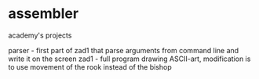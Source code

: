 # assembler
academy's projects

parser - first part of zad1 that parse arguments from command line and write it on the screen
zad1 - full program drawing ASCII-art, modification is to use movement of the rook instead of the bishop
